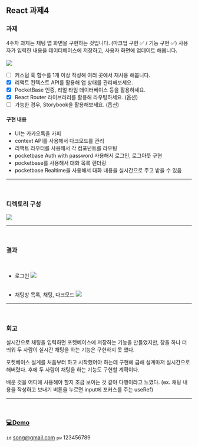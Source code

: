 ## React 과제4

### 과제

4주차 과제는 채팅 앱 화면을 구현하는 것입니다. (마크업 구현 ✅ / 기능 구현 ✅)
사용자가 입력한 내용을 데이터베이스에 저장하고, 사용자 화면에 업데이트 해봅니다.<br><br>
![](https://velog.velcdn.com/images/thdgusrbek/post/9607ef72-1642-48bb-bea1-316078e938e2/image.png)<br>

- [ ] 커스텀 훅 함수를 1개 이상 작성해 여러 곳에서 재사용 해봅니다.
- [x] 리액트 컨텍스트 API를 활용해 앱 상태를 관리해보세요.
- [x] PocketBase 인증, 리얼 타임 데이터베이스 등을 활용하세요.
- [x] React Router 라이브러리를 활용해 라우팅하세요. (옵션)
- [ ] 가능한 경우, Storybook을 활용해보세요. (옵션)<br>

#### 구현 내용

- UI는 카카오톡을 카피
- context API를 사용해서 다크모드를 관리
- 리액트 라우터를 사용해서 각 컴포넌트를 라우팅
- pocketbase Auth with password 사용해서 로그인, 로그아웃 구현
- pocketbase를 사용해서 대화 목록 렌더링
- pocketbase Realtime을 사용해서 대화 내용을 실시간으로 주고 받을 수 있음
  <br>

---

<br>

### 디렉토리 구성

![](https://velog.velcdn.com/images/thdgusrbek/post/96b130dc-5aea-4d62-b411-420f825dcc26/image.png)

---

<br>

### 결과

<br>

- 로그인
  ![](https://velog.velcdn.com/images/thdgusrbek/post/484b57f9-13f2-499e-aa19-31ccb7959ba8/image.gif)
  <br><br>

- 채팅방 목록, 채팅, 다크모드
  ![](https://velog.velcdn.com/images/thdgusrbek/post/41a67901-d946-4eca-b569-8c53cb76ede8/image.gif)

---

<br>

### 회고

실시간으로 채팅을 입력하면 포켓베이스에 저장하는 기능을 만들었지만,
창을 하나 더 띄워 두 사람이 실시간 채팅을 하는 기능은 구현하지 못 했다.

포켓베이스 설계를 처음부터 하고 시작했어야 하는데 구현에 급해 설계마저 실시간으로 해버렸다.
후에 두 사람이 채팅을 하는 기능도 구현할 계획이다.

배운 것을 어디에 사용해야 할지 조금 보이는 것 같아 다행이라고 느꼈다.
(ex. 채팅 내용을 작성하고 보내기 버튼을 누르면 input에 포커스를 주는 useRef)

---

<br>

### [💻Demo](https://front-end-react4.vercel.app/)

`id` song@gmail.com
`pw` 123456789
